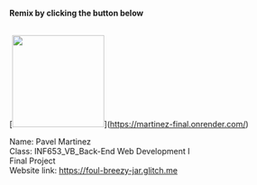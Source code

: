 **Remix by clicking the button below**<br><br>

[[<img src="https://cdn.gomix.com/2bdfb3f8-05ef-4035-a06e-2043962a3a13%2Fremix-button.svg" width="163px" />](https://glitch.com/edit/#!/import/github/pavomartinez5/martinez_final)](https://martinez-final.onrender.com/)

Name: Pavel Martinez <br>
Class: INF653_VB_Back-End Web Development I <br>
Final Project <br>
Website link: https://foul-breezy-jar.glitch.me





